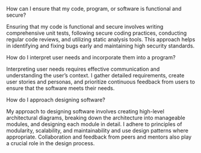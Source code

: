 How can I ensure that my code, program, or software is functional and secure?

Ensuring that my code is functional and secure involves writing comprehensive unit tests, following secure coding practices, conducting regular code reviews, and utilizing static analysis tools. This approach helps in identifying and fixing bugs early and maintaining high security standards.

How do I interpret user needs and incorporate them into a program?

Interpreting user needs requires effective communication and understanding the user’s context. I gather detailed requirements, create user stories and personas, and prioritize continuous feedback from users to ensure that the software meets their needs.

How do I approach designing software?

My approach to designing software involves creating high-level architectural diagrams, breaking down the architecture into manageable modules, and designing each module in detail. I adhere to principles of modularity, scalability, and maintainability and use design patterns where appropriate. Collaboration and feedback from peers and mentors also play a crucial role in the design process.
